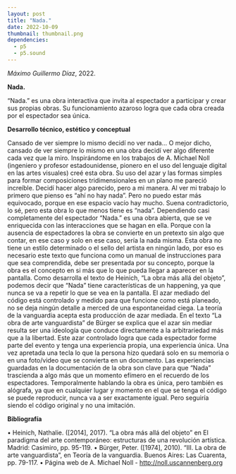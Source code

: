 ```yaml
---
layout: post
title: "Nada."
date: 2022-10-09
thumbnail: thumbnail.png
dependencies:
  - p5
  - p5.sound
---
```


<div id="div-sketch">
  <script type="text/javascript" src="sketch.js"></script>
</div>

_Máximo Guillermo Díaz_, 2022.

**Nada.**

“Nada.” es una obra interactiva que invita al espectador a participar y crear sus propias obras. Su funcionamiento azaroso logra que cada obra creada por el espectador sea única.

**Desarrollo técnico, estético y conceptual**

Cansado de ver siempre lo mismo decidí no ver nada… 
O mejor dicho, cansado de ver siempre lo mismo en una obra decidí ver algo diferente cada vez que la miro.
Inspirándome en los trabajos de A. Michael Noll (ingeniero y profesor estadounidense, pionero en el uso del lenguaje digital en las artes visuales) creé esta obra. Su uso del azar y las formas simples para formar composiciones tridimensionales en un plano me pareció increíble. Decidí hacer algo parecido, pero a mi manera.
Al ver mi trabajo lo primero que pienso es “ahí no hay nada”. Pero no puedo estar más equivocado, porque en ese espacio vacío hay mucho. Suena contradictorio, lo sé, pero esta obra lo que menos tiene es “nada”.
Dependiendo casi completamente del espectador “Nada.” es una obra abierta, que se ve enriquecida con las interacciones que se hagan en ella. Porque con la ausencia de espectadores la obra se convierte en un pretexto sin algo que contar, en ese caso y solo en ese caso, sería la nada misma. Esta obra no tiene un estilo determinado o el sello del artista en ningún lado, por eso es necesario este texto que funciona como un manual de instrucciones para que sea comprendida, debe ser presentada por su concepto, porque la obra es el concepto en si más que lo que pueda llegar a aparecer en la pantalla. 
Como desarrolla el texto de Heinich, “La obra más allá del objeto”, podemos decir que “Nada” tiene características de un happening, ya que nunca se va a repetir lo que se vea en la pantalla. El azar mediado del código está controlado y medido para que funcione como está planeado, no se deja ningún detalle a merced de una espontaneidad ciega. La teoría de la vanguardia acepta esta producción de azar mediada. En el texto “La obra de arte vanguardista” de Bürger se explica que el azar sin mediar resulta ser una ideología que conduce directamente a la arbitrariedad más que a la libertad. Este azar controlado logra que cada espectador forme parte del evento y tenga una experiencia propia, una experiencia única. Una vez apretada una tecla lo que la persona hizo quedará solo en su memoria o en una foto/video que se convierta en un documento. Las experiencias guardadas en la documentación de la obra son clave para que “Nada” trascienda a algo más que un momento efímero en el recuerdo de los espectadores. Temporalmente hablando la obra es única, pero también es alógrafa, ya que en cualquier lugar y momento en el que se tenga el código se puede reproducir, nunca va a ser exactamente igual. Pero seguiría siendo el código original y no una imitación.

**Bibliografía**

•	Heinich, Nathalie. ([2014], 2017). “La obra más allá del objeto” en El paradigma del arte contemporáneo: estructuras de una revolución artística. Madrid: Casimiro, pp. 95-119.
•	Bürger, Peter. ([1974], 2010). “III. La obra de arte vanguardista”, en Teoría de la vanguardia. Buenos Aires: Las Cuarenta, pp. 79-117.
•	Página web de A. Michael Noll - http://noll.uscannenberg.org